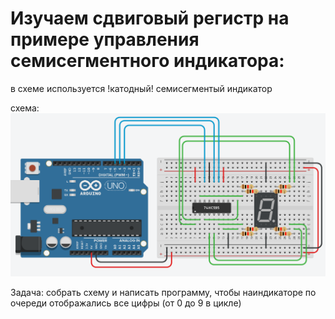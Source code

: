 # Изучаем сдвиговый регистр на примере управления семисегментного индикатора:

в схеме используется !катодный! семисегментый индикатор

схема:
![img](scheme.png)

Задача: собрать схему и написать программу, чтобы наиндикаторе по очереди отображались все цифры (от 0 до 9 в цикле)

